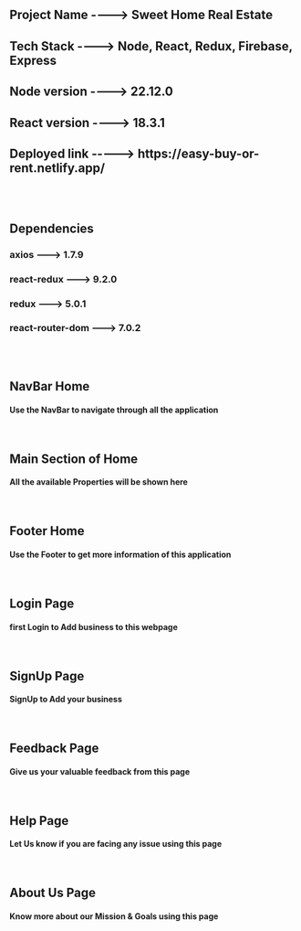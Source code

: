 <h2>Project Name ----> Sweet Home Real Estate</h2>
<h2>Tech Stack ----> Node, React, Redux, Firebase, Express </h2>
<h2>Node version ----> 22.12.0</h2>
<h2>React version ----> 18.3.1</h2>
<h2>Deployed link -----> https://easy-buy-or-rent.netlify.app/ </h2>
<br/>
<br/>

<h2>Dependencies</h2>
<h3>axios ---> 1.7.9<h3>
<h3>react-redux ---> 9.2.0</h3>
<h3>redux ---> 5.0.1</h3>
<h3>react-router-dom ---> 7.0.2</h3>

<br/>
<br/>

<h2>NavBar Home</h2>
<h4>Use the NavBar to navigate through all the application</h4>
<img src="./ReadmeResource/navbar.png" alt="" />
<br/>
<br/>
<h2>Main Section of Home</h2>
<h4>All the available Properties will be shown here</h4>
<img src="./ReadmeResource/main_section_home.png" alt="" />
<br/>
<br/>
<h2>Footer Home</h2>
<h4>Use the Footer to get more information of this application</h4>
<img src="./ReadmeResource/footer.png" alt="" />
<br/>
<br/>

<h2>Login Page</h2>
<h4>first Login to Add business to this webpage</h4>
<img src="./ReadmeResource/login.png" alt="" />
<br/>
<br/>

<h2>SignUp Page</h2>
<h4>SignUp to Add your business</h4>
<img src="./ReadmeResource/signup.png" alt="" />
<br/>
<br/>

<h2>Feedback Page</h2>
<h4>Give us your valuable feedback from this page</h4>
<img src="./ReadmeResource/feedback.png" alt="" />
<br/>
<br/>
<h2>Help Page</h2>
<h4>Let Us know if you are facing any issue using this page</h4>
<img src="./ReadmeResource/help.png" alt="" />
<br/>
<br/>
<h2>About Us Page</h2>
<h4>Know more about our Mission & Goals using this page</h4>
<img src="./ReadmeResource/AboutUs.png" alt="" />






